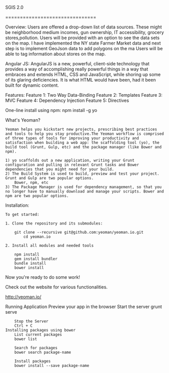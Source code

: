 SGIS 2.0

===============================

Overview:
	Users are offered a drop-down list of data sources. These might be neighborhood medium incomes, gun ownership, IT accessibility, grocery stores,pollution. 
	Users will be provided with an option to see the data sets on the map. 
	I have implemented the NY state Farmer Market data and next step is to implement GeoJson data to add polygons on the ma
	Users will be able to tag information about stores on the map.

Angular JS:
	AngularJS is a new, powerful, client-side technology that provides a way of accomplishing really powerful things in a way that embraces and extends HTML, CSS and JavaScript, while shoring up some of its glaring deficiencies. It is what HTML would have been, had it been built for dynamic content.

Features:
	Feature 1: Two Way Data-Binding
	Feature 2: Templates
	Feature 3: MVC
	Feature 4: Dependency Injection
	Feature 5: Directives


One-line install using npm:
	npm install -g yo

What's Yeoman?

	Yeoman helps you kickstart new projects, prescribing best practices and tools to help you stay productive.The Yeoman workflow is comprised of three types of tools for improving your productivity and satisfaction when building a web app: the scaffolding tool (yo), the build tool (Grunt, Gulp, etc) and the package manager (like Bower and npm).

	1) yo scaffolds out a new application, writing your Grunt configuration and pulling in relevant Grunt tasks and Bower dependencies that you might need for your build.
	2) The Build System is used to build, preview and test your project. Grunt and Gulp are two popular options.
	    Bower, npm, etc
	3) The Package Manager is used for dependency management, so that you no longer have to manually download and manage your scripts. Bower and npm are two popular options.

Installation:

	To get started:

	1. Clone the repository and its submodules:

		git clone --recursive git@github.com:yeoman/yeoman.io.git
			cd yeoman.io

	2. Install all modules and needed tools

		npm install
		gem install bundler
		bundle install
		bower install

Now you're ready to do some work!	

Check out the website for various functionalities.

http://yeoman.io/

Running Application
	Preview your app in the browser
		Start the server
		grunt serve

		Stop the Server
		Ctrl + C
	Installing packages using bower
		List current packages
		bower list
		
		Search for packages
		bower search package-name
		
		Install packages
		bower install --save package-name		


